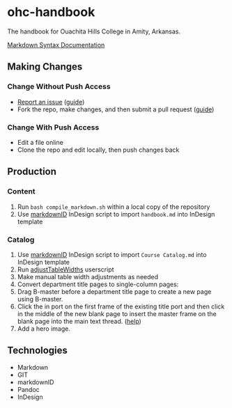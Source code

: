 # ohc-handbook

The handbook for Ouachita Hills College in Amity, Arkansas.

[Markdown Syntax Documentation](http://daringfireball.net/projects/markdown/syntax)

## Making Changes

### Change Without Push Access

* [Report an issue](https://github.com/Narthur/ohc-handbook/issues) ([guide](https://guides.github.com/features/issues/))
* Fork the repo, make changes, and then submit a pull request ([guide](https://guides.github.com/activities/forking/))

### Change With Push Access

* Edit a file online
* Clone the repo and edit locally, then push changes back

## Production

### Content

1. Run `bash compile_markdown.sh` within a local copy of the repository
2. Use [markdownID](http://www.jongware.com/markdownid.html) InDesign script to import `handbook.md` into InDesign template

### Catalog

1. Use [markdownID](http://www.jongware.com/markdownid.html) InDesign script to import `Course Catalog.md` into InDesign template
2. Run [adjustTableWidths](https://gist.github.com/Narthur/ab7ae5fcc6a723e8bf6f) userscript
3. Make manual table width adjustments as needed
4. Convert department title pages to single-column pages:
  1. Drag B-master before a department title page to create a new page using B-master.
  2. Click the in port on the first frame of the existing title port and then click in the middle of the new blank page to insert the master frame on the blank page into the main text thread. ([help](https://helpx.adobe.com/indesign/using/threading-text.html#add_a_frame_inside_a_sequence_of_threaded_frames))
  3. Add a hero image.

## Technologies

* Markdown
* GIT
* markdownID
* Pandoc
* InDesign
